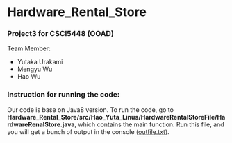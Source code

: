 # Hardware_Rental_Store
### Project3 for CSCI5448 (OOAD)

Team Member:
* Yutaka Urakami
 * Mengyu Wu
 * Hao Wu
 
### Instruction for running the code:
Our code is base on Java8 version. To run the code, go to **Hardware_Rental_Store/src/Hao_Yuta_Linus/HardwareRentalStoreFile/HardwareRenalStore.java**, which contains the main function. Run this file, and you will get a bunch of output in the console ([outfile.txt](/outfile.txt)).
